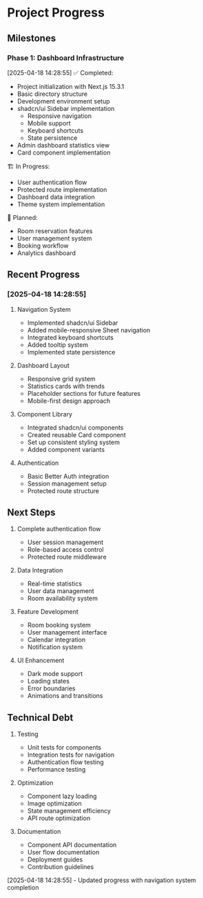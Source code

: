 # Project Progress

## Milestones

### Phase 1: Dashboard Infrastructure

[2025-04-18 14:28:55]
✅ Completed:

- Project initialization with Next.js 15.3.1
- Basic directory structure
- Development environment setup
- shadcn/ui Sidebar implementation
  - Responsive navigation
  - Mobile support
  - Keyboard shortcuts
  - State persistence
- Admin dashboard statistics view
- Card component implementation

🏗️ In Progress:

- User authentication flow
- Protected route implementation
- Dashboard data integration
- Theme system implementation

📅 Planned:

- Room reservation features
- User management system
- Booking workflow
- Analytics dashboard

## Recent Progress

### [2025-04-18 14:28:55]

1. Navigation System

   - Implemented shadcn/ui Sidebar
   - Added mobile-responsive Sheet navigation
   - Integrated keyboard shortcuts
   - Added tooltip system
   - Implemented state persistence

2. Dashboard Layout

   - Responsive grid system
   - Statistics cards with trends
   - Placeholder sections for future features
   - Mobile-first design approach

3. Component Library

   - Integrated shadcn/ui components
   - Created reusable Card component
   - Set up consistent styling system
   - Added component variants

4. Authentication
   - Basic Better Auth integration
   - Session management setup
   - Protected route structure

## Next Steps

1. Complete authentication flow

   - User session management
   - Role-based access control
   - Protected route middleware

2. Data Integration

   - Real-time statistics
   - User data management
   - Room availability system

3. Feature Development

   - Room booking system
   - User management interface
   - Calendar integration
   - Notification system

4. UI Enhancement
   - Dark mode support
   - Loading states
   - Error boundaries
   - Animations and transitions

## Technical Debt

1. Testing

   - Unit tests for components
   - Integration tests for navigation
   - Authentication flow testing
   - Performance testing

2. Optimization

   - Component lazy loading
   - Image optimization
   - State management efficiency
   - API route optimization

3. Documentation
   - Component API documentation
   - User flow documentation
   - Deployment guides
   - Contribution guidelines

[2025-04-18 14:28:55] - Updated progress with navigation system completion
